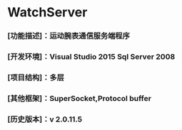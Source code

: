 # WatchServer
###  [功能描述]：运动腕表通信服务端程序
###  [开发环境]：Visual Studio 2015 Sql Server 2008 
###  [项目结构]：多层 
###  [其他框架]：SuperSocket,Protocol buffer
###  [历史版本]：v 2.0.11.5


